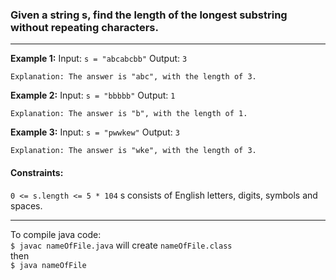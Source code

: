 

### Given a string s, find the length of the longest substring without repeating characters.
---
**Example 1:**
Input: `s = "abcabcbb"`
Output: `3`
```
Explanation: The answer is "abc", with the length of 3.
```
**Example 2:**
Input: `s = "bbbbb"`
Output: `1`
```
Explanation: The answer is "b", with the length of 1.
```

**Example 3:**
Input: `s = "pwwkew"`
Output: `3`
```
Explanation: The answer is "wke", with the length of 3. 
```
#### Constraints:
`0 <= s.length <= 5 * 104`
s consists of English letters, digits, symbols and spaces.

---
To compile java code: <br>
`$ javac nameOfFile.java` will create `nameOfFile.class` <br>
then <br>
`$ java nameOfFile` <br>
